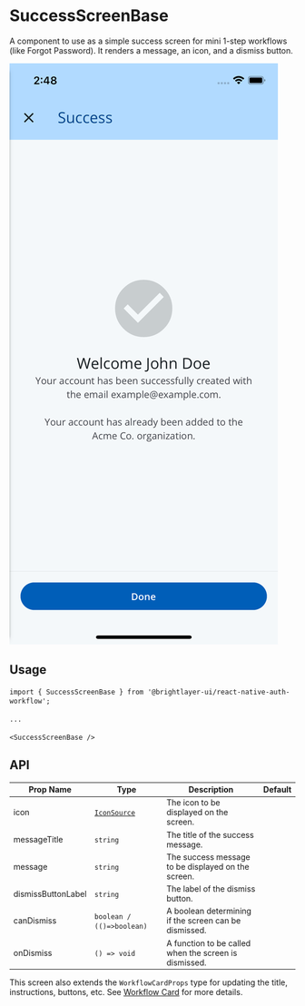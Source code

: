 # SuccessScreenBase

A component to use as a simple success screen for mini 1-step workflows (like Forgot Password). It renders a message, an icon, and a dismiss button.

![Success Screen](../../media/screens/success.png)

## Usage

```tsx
import { SuccessScreenBase } from '@brightlayer-ui/react-native-auth-workflow';

...

<SuccessScreenBase />
```

## API

| Prop Name | Type | Description | Default |
|---|---|---|---|
| icon | [`IconSource`](https://github.com/etn-ccis/blui-react-native-component-library/blob/master/docs/Icons.md#icon-object) | The icon to be displayed on the screen. |  |
| messageTitle | `string` | The title of the success message. |  |
| message | `string` | The success message to be displayed on the screen. |  |
| dismissButtonLabel | `string` | The label of the dismiss button. |  |
| canDismiss | `boolean / (()=>boolean)` | A boolean determining if the screen can be dismissed. |  |
| onDismiss | `() => void` | A function to be called when the screen is dismissed. |  |

This screen also extends the `WorkflowCardProps` type for updating the title, instructions, buttons, etc. See [Workflow Card](../components/workflow-card.md) for more details.
  